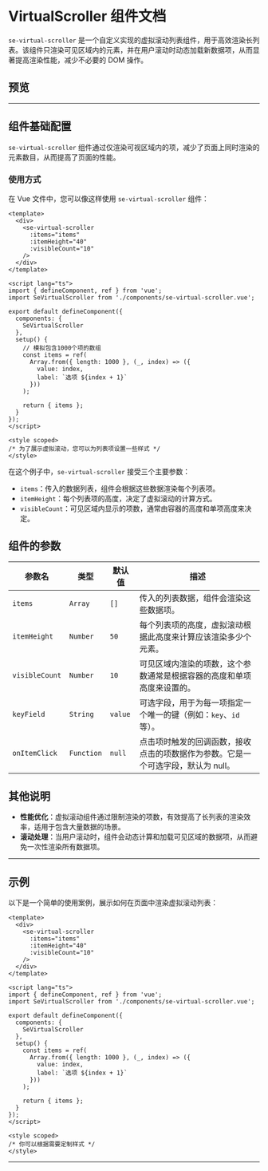 

# VirtualScroller 组件文档

`se-virtual-scroller` 是一个自定义实现的虚拟滚动列表组件，用于高效渲染长列表。该组件只渲染可见区域内的元素，并在用户滚动时动态加载新数据项，从而显著提高渲染性能，减少不必要的 DOM 操作。

## 预览

<preview path="../../demos/VirtualScroller/VirtualScroller.vue" title="基本使用" description="虚拟滚动列表基本使用示例"></preview>

---

## 组件基础配置

`se-virtual-scroller` 组件通过仅渲染可视区域内的项，减少了页面上同时渲染的元素数目，从而提高了页面的性能。



### 使用方式

在 Vue 文件中，您可以像这样使用 `se-virtual-scroller` 组件：

```vue
<template>
  <div>
    <se-virtual-scroller
      :items="items"
      :itemHeight="40"
      :visibleCount="10"
    />
  </div>
</template>

<script lang="ts">
import { defineComponent, ref } from 'vue';
import SeVirtualScroller from './components/se-virtual-scroller.vue';

export default defineComponent({
  components: {
    SeVirtualScroller
  },
  setup() {
    // 模拟包含1000个项的数组
    const items = ref(
      Array.from({ length: 1000 }, (_, index) => ({
        value: index,
        label: `选项 ${index + 1}`
      }))
    );

    return { items };
  }
});
</script>

<style scoped>
/* 为了展示虚拟滚动，您可以为列表项设置一些样式 */
</style>
```

在这个例子中，`se-virtual-scroller` 接受三个主要参数：
- `items`：传入的数据列表，组件会根据这些数据渲染每个列表项。
- `itemHeight`：每个列表项的高度，决定了虚拟滚动的计算方式。
- `visibleCount`：可见区域内显示的项数，通常由容器的高度和单项高度来决定。

## 组件的参数

| 参数名           | 类型                     | 默认值  | 描述                                                                                 |
|---------------| ------------------------ | ------- | ------------------------------------------------------------------------------------ |
| `items`       | `Array`                  | `[]`    | 传入的列表数据，组件会渲染这些数据项。                                                |
| `itemHeight`  | `Number`                 | `50`    | 每个列表项的高度，虚拟滚动根据此高度来计算应该渲染多少个元素。                              |
| `visibleCount` | `Number`                 | `10`    | 可见区域内渲染的项数，这个参数通常是根据容器的高度和单项高度来设置的。                            |
| `keyField`    | `String`                 | `value` | 可选字段，用于为每一项指定一个唯一的键（例如：`key`、`id` 等）。                             |
| `onItemClick`	  |`Function`	|`null`	|点击项时触发的回调函数，接收点击的项数据作为参数。它是一个可选字段，默认为 null。|

## 其他说明

- **性能优化**：虚拟滚动组件通过限制渲染的项数，有效提高了长列表的渲染效率，适用于包含大量数据的场景。
- **滚动处理**：当用户滚动时，组件会动态计算和加载可见区域的数据项，从而避免一次性渲染所有数据项。

---

## 示例

以下是一个简单的使用案例，展示如何在页面中渲染虚拟滚动列表：

```vue
<template>
  <div>
    <se-virtual-scroller
      :items="items"
      :itemHeight="40"
      :visibleCount="10"
    />
  </div>
</template>

<script lang="ts">
import { defineComponent, ref } from 'vue';
import SeVirtualScroller from './components/se-virtual-scroller.vue';

export default defineComponent({
  components: {
    SeVirtualScroller
  },
  setup() {
    const items = ref(
      Array.from({ length: 1000 }, (_, index) => ({
        value: index,
        label: `选项 ${index + 1}`
      }))
    );

    return { items };
  }
});
</script>

<style scoped>
/* 你可以根据需要定制样式 */
</style>
```

---


